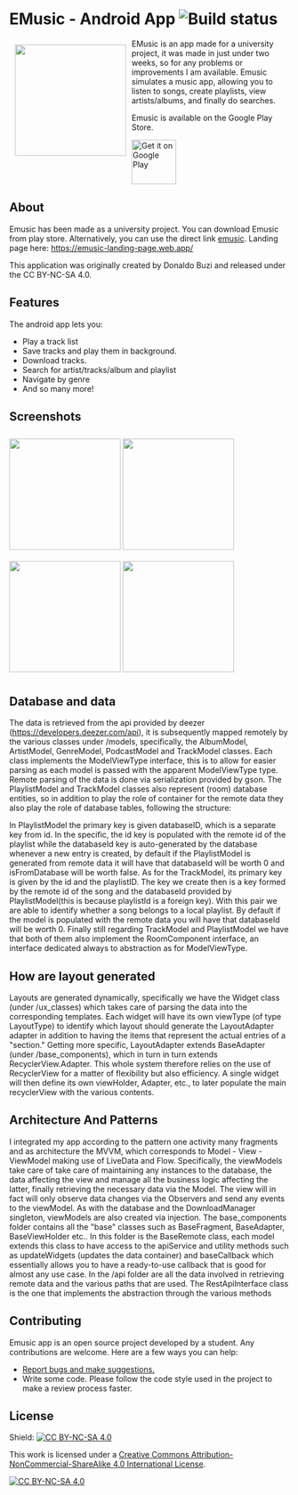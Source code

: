 # EMusic - Android App ![Build status](https://github.com/wallabag/android-app/workflows/CI/badge.svg?branch=master)

<img src="https://github.com/AldoBuzi/emusic_sam/blob/release/app/src/release/ic_launcher-playstore.png" align="left"
width="200" hspace="10" vspace="10">

EMusic is an app made for a university project, it was made in just under two weeks, so for any problems or improvements I am available. Emusic simulates a music app, allowing you to listen to songs, create playlists, view artists/albums, and finally do searches.


Emusic is available on the Google Play Store.

<p align="left">
<a href="https://play.google.com/store/apps/details?id=unipi.sam.emusic">
    <img alt="Get it on Google Play"
        height="80"
        src="https://play.google.com/intl/en_us/badges/images/generic/en_badge_web_generic.png" />
</a>  

    
## About

Emusic has been made as a university project.
You can download Emusic from play store.
Alternatively, you can use the direct link [emusic](https://play.google.com/store/apps/details?id=unipi.sam.emusic).
Landing page here: https://emusic-landing-page.web.app/


This application was originally created by Donaldo Buzi and released under the CC BY-NC-SA 4.0.

## Features

The android app lets you:
- Play a track list
- Save tracks and play them in background.
- Download tracks.
- Search for artist/tracks/album and playlist
- Navigate by genre
- And so many more!

## Screenshots

[<img src="https://github.com/AldoBuzi/emusic_sam/blob/release/screenshots/image1.jpeg" align="center"
width="200"
    hspace="0" vspace="10">](https://github.com/AldoBuzi/emusic_sam/blob/release/screenshots/image1.jpeg)
[<img src="https://github.com/AldoBuzi/emusic_sam/blob/release/screenshots/image2.jpeg" align="center"
width="200"
    hspace="0" vspace="10">](https://github.com/AldoBuzi/emusic_sam/blob/release/screenshots/image2.jpeg)
[<img src="https://github.com/AldoBuzi/emusic_sam/blob/release/screenshots/image3.jpeg" align="center"
width="200"
    hspace="0" vspace="10">](https://github.com/AldoBuzi/emusic_sam/blob/release/screenshots/image3.jpeg)
[<img src="https://github.com/AldoBuzi/emusic_sam/blob/release/screenshots/image4.jpeg" align="center"
width="200"
    hspace="0" vspace="10">](https://github.com/AldoBuzi/emusic_sam/blob/release/screenshots/image4.jpeg)

## Database and data
The data is retrieved from the api provided by deezer (https://developers.deezer.com/api), it is
subsequently mapped remotely by the various classes under /models, specifically, the
AlbumModel, ArtistModel, GenreModel, PodcastModel and TrackModel classes. Each class implements
the ModelViewType interface, this is to allow for easier parsing as each model is
passed with the apparent ModelViewType type. Remote parsing of the data is done via serialization
provided by gson.
The PlaylistModel and TrackModel classes also represent (room) database entities, so in addition to
play the role of container for the remote data they also play the role of database tables, following
the structure:

In PlaylistModel the primary key is given databaseID, which is a separate key from id. In the
specific, the id key is populated with the remote id of the playlist while the databaseId key is auto-generated
by the database whenever a new entry is created, by default if the PlaylistModel is
generated from remote data it will have that databaseId will be worth 0 and isFromDatabase will be worth false.
As for the TrackModel, its primary key is given by the id and the playlistID. The key
we create then is a key formed by the remote id of the song and the databaseId provided by
PlaylistModel(this is because playlistId is a foreign key). With this pair we are able to
identify whether a song belongs to a local playlist. By default if the model is populated with the
remote data you will have that databaseId will be worth 0.
Finally still regarding TrackModel and PlaylistModel we have that both of them also implement
the RoomComponent interface, an interface dedicated always to abstraction as for ModelViewType.

## How are layout generated
Layouts are generated dynamically, specifically we have the Widget class (under /ux_classes)
which takes care of parsing the data into the corresponding templates. Each widget will have its own
viewType (of type LayoutType) to identify which layout should generate the LayoutAdapter adapter in addition to
having the items that represent the actual entries of a "section."
Getting more specific, LayoutAdapter extends BaseAdapter (under /base_components), which in turn
in turn extends RecyclerView.Adapter. This whole system therefore relies on the use of RecyclerView for
a matter of flexibility but also efficiency. A single widget will then define its own viewHolder,
Adapter, etc., to later populate the main recyclerView with the various contents.

## Architecture And Patterns
I integrated my app according to the pattern one activity many fragments and as architecture the MVVM, which
corresponds to Model - View - ViewModel making use of LiveData and Flow. Specifically, the viewModels take care of
take care of maintaining any instances to the database, the data affecting the view and manage all the
business logic affecting the latter, finally retrieving the necessary data via the Model. The view will in
fact will only observe data changes via the Observers and send any events to the
viewModel. As with the database and the DownloadManager singleton, viewModels are also created
via injection.
The base_components folder contains all the "base" classes such as BaseFragment,
BaseAdapter, BaseViewHolder etc..
In this folder is the BaseRemote class, each model extends this class to have access
to the apiService and utility methods such as updateWidgets (updates the data container) and baseCallback
which essentially allows you to have a ready-to-use callback that is good for almost any use case.
In the /api folder are all the data involved in retrieving remote data and the various paths that are
used. The RestApiInterface class is the one that implements the abstraction through the various methods

## Contributing

Emusic app is an open source project developed by a student. Any contributions are welcome. Here are a few ways you can help:
 * [Report bugs and make suggestions.](https://github.com/AldoBuzi/emusic_sam/issues)
 * Write some code. Please follow the code style used in the project to make a review process faster.

## License

Shield: [![CC BY-NC-SA 4.0][cc-by-nc-sa-shield]][cc-by-nc-sa]

This work is licensed under a [Creative Commons Attribution-NonCommercial-ShareAlike 4.0
International License][cc-by-nc-sa].

[![CC BY-NC-SA 4.0][cc-by-nc-sa-image]][cc-by-nc-sa]

[cc-by-nc-sa]: http://creativecommons.org/licenses/by-nc-sa/4.0/
[cc-by-nc-sa-image]: https://licensebuttons.net/l/by-nc-sa/4.0/88x31.png
[cc-by-nc-sa-shield]: https://img.shields.io/badge/License-CC%20BY--NC--SA%204.0-lightgrey.svg
